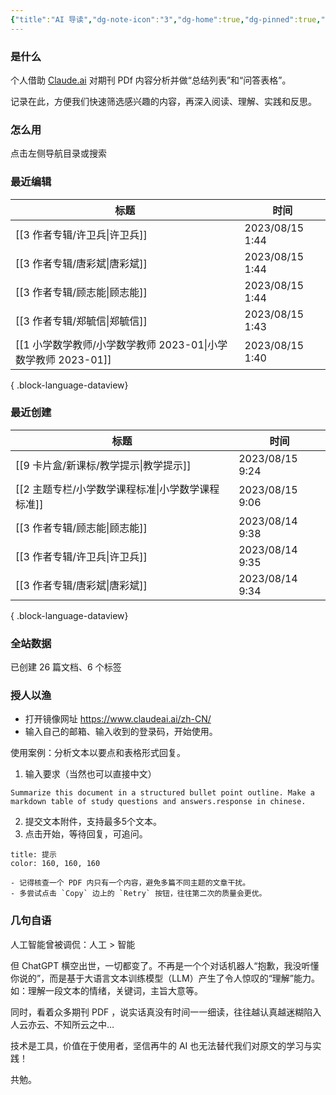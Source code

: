 ```yaml
---
{"title":"AI 导读","dg-note-icon":"3","dg-home":true,"dg-pinned":true,"dg-publish":true,"permalink":"/home/","pinned":true,"tags":["gardenEntry"],"dgPassFrontmatter":true,"noteIcon":"3"}
---
```



### 是什么

个人借助 [Claude.ai](https://claude.ai/) 对期刊 PDf 内容分析并做“总结列表”和“问答表格”。

记录在此，方便我们快速筛选感兴趣的内容，再深入阅读、理解、实践和反思。

### 怎么用

点击左侧导航目录或搜索

### 最近编辑

| 标题                                             | 时间              |
| ---------------------------------------------- | --------------- |
| [[3 作者专辑/许卫兵\|许卫兵]]                         | 2023/08/15 1:44 |
| [[3 作者专辑/唐彩斌\|唐彩斌]]                         | 2023/08/15 1:44 |
| [[3 作者专辑/顾志能\|顾志能]]                         | 2023/08/15 1:44 |
| [[3 作者专辑/郑毓信\|郑毓信]]                         | 2023/08/15 1:43 |
| [[1 小学数学教师/小学数学教师 2023-01\|小学数学教师 2023-01]] | 2023/08/15 1:40 |

{ .block-language-dataview}

### 最近创建

| 标题                               | 时间              |
| -------------------------------- | --------------- |
| [[9 卡片盒/新课标/教学提示\|教学提示]]      | 2023/08/15 9:24 |
| [[2 主题专栏/小学数学课程标准\|小学数学课程标准]] | 2023/08/15 9:06 |
| [[3 作者专辑/顾志能\|顾志能]]           | 2023/08/14 9:38 |
| [[3 作者专辑/许卫兵\|许卫兵]]           | 2023/08/14 9:35 |
| [[3 作者专辑/唐彩斌\|唐彩斌]]           | 2023/08/14 9:34 |

{ .block-language-dataview}

### 全站数据

<p><span><p>已创建 26 篇文档、6 个标签</p></span></p>

### 授人以渔

- 打开镜像网址 https://www.claudeai.ai/zh-CN/
- 输入自己的邮箱、输入收到的登录码，开始使用。

使用案例：分析文本以要点和表格形式回复。

1. 输入要求（当然也可以直接中文）

```
Summarize this document in a structured bullet point outline. Make a markdown table of study questions and answers.response in chinese.
```

2. 提交文本附件，支持最多5个文本。
3. 点击开始，等待回复，可追问。

```ad-tip
title: 提示
color: 160, 160, 160

- 记得核查一个 PDF 内只有一个内容，避免多篇不同主题的文章干扰。
- 多尝试点击 `Copy` 边上的 `Retry` 按钮，往往第二次的质量会更优。
```


### 几句自语

人工智能曾被调侃：人工 > 智能

但 ChatGPT 横空出世，一切都变了。不再是一个个对话机器人“抱歉，我没听懂你说的”，而是基于大语言文本训练模型（LLM）产生了令人惊叹的“理解”能力。如：理解一段文本的情绪，关键词，主旨大意等。

同时，看着众多期刊 PDF ，说实话真没有时间一一细读，往往越认真越迷糊陷入人云亦云、不知所云之中…

技术是工具，价值在于使用者，坚信再牛的 AI 也无法替代我们对原文的学习与实践！

共勉。